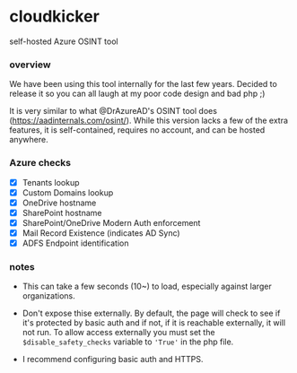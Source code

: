 # cloudkicker
self-hosted Azure OSINT tool


### overview

We have been using this tool internally for the last few years. Decided to release it so you can all laugh at my poor code design and bad php ;)  

It is very similar to what @DrAzureAD's OSINT tool does (https://aadinternals.com/osint/). While this version lacks a few of the extra features, it is self-contained, requires no account, and can be hosted anywhere.

### Azure checks
- [x] Tenants lookup
- [x] Custom Domains lookup
- [x] OneDrive hostname
- [x] SharePoint hostname
- [x] SharePoint/OneDrive Modern Auth enforcement
- [x] Mail Record Existence (indicates AD Sync)
- [x] ADFS Endpoint identification

### notes

- This can take a few seconds (10~) to load, especially against larger organizations.

- Don't expose thise externally. By default, the page will check to see if it's protected by basic auth and if not, if it is reachable externally, it will not run. To allow access externally you must set the ```$disable_safety_checks``` variable to ```'True'``` in the php file.

- I recommend configuring basic auth and HTTPS.
